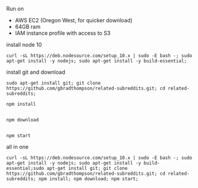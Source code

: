Run on
* AWS EC2 (Oregon West, for quicker download)
* 64GB ram
* IAM instance profile with access to S3

install node 10
```
curl -sL https://deb.nodesource.com/setup_10.x | sudo -E bash -; sudo apt-get install -y nodejs; sudo apt-get install -y build-essential;
```

install git and download
```
sudo apt-get install git; git clone https://github.com/gbradthompson/related-subreddits.git; cd related-subreddits;
```


```
npm install


npm download


npm start
```


all in one
```
curl -sL https://deb.nodesource.com/setup_10.x | sudo -E bash -; sudo apt-get install -y nodejs; sudo apt-get install -y build-essential;sudo apt-get install git; git clone https://github.com/gbradthompson/related-subreddits.git; cd related-subreddits; npm install; npm download; npm start;
```
